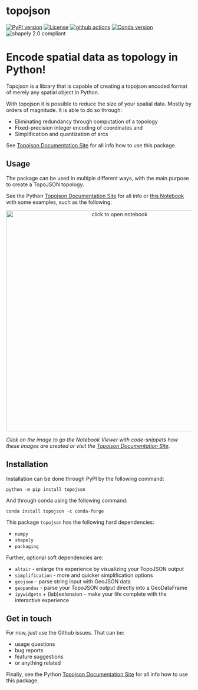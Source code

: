 # topojson

[![PyPI version](https://img.shields.io/pypi/v/topojson.svg)](https://pypi.org/project/topojson)
[![License](https://img.shields.io/badge/License-BSD%203--Clause-blue.svg)](https://opensource.org/licenses/BSD-3-Clause)
[![github actions](https://github.com/mattijn/topojson/workflows/test/badge.svg)](https://github.com/mattijn/topojson/actions?query=workflow%3Atest)
[![Conda version](https://anaconda.org/conda-forge/topojson/badges/version.svg)](https://anaconda.org/conda-forge/topojson)
![shapely 2.0 compliant](https://img.shields.io/badge/shapely%201%20%26%202-compliant-brightgreen)


# Encode spatial data as topology in Python!

Topojson is a library that is capable of creating a topojson encoded format of merely any spatial object in Python.

With topojson it is possible to reduce the size of your spatial data. Mostly by orders of magnitude. It is able to do so through:

- Eliminating redundancy through computation of a topology
- Fixed-precision integer encoding of coordinates and
- Simplification and quantization of arcs

See [Topojson Documentation Site](https://mattijn.github.io/topojson) for all info how to use this package.

## Usage

The package can be used in multiple different ways, with the main purpose to create a TopoJSON topology. 

See the Python [Topojson Documentation Site](https://mattijn.github.io/topojson) for all info or [this Notebook](https://nbviewer.jupyter.org/github/mattijn/topojson/blob/main/notebooks/topojson.ipynb) with some examples, such as the following:

<p align="center">
<a href="https://nbviewer.jupyter.org/github/mattijn/topojson/blob/main/notebooks/topojson.ipynb" target="_blank" rel="noopener noreferrer"><img src="docs/images/africa_simplify.png" alt="click to open notebook" width="600px"></a>
</p>

_Click on the image to go the Notebook Viewer with code-snippets how these images are created or visit the [Topojson Documentation Site](https://mattijn.github.io/topojson)._ 

## Installation

Installation can be done through PyPI by the following command:

```
python -m pip install topojson
```

And through conda using the following command:

```
conda install topojson -c conda-forge
```

This package `topojson` has the following hard dependencies:

- `numpy`
- `shapely`
- `packaging`

Further, optional soft dependencies are:

- `altair` - enlarge the experience by visualizing your TopoJSON output
- `simplification` - more and quicker simplification options
- `geojson` - parse string input with GeoJSON data
- `geopandas` - parse your TopoJSON output directly into a GeoDataFrame
- `ipywidgets` + (lab)extension - make your life complete with the interactive experience

## Get in touch

For now, just use the Github issues. That can be:

- usage questions
- bug reports
- feature suggestions
- or anything related

Finally, see the Python [Topojson Documentation Site](https://mattijn.github.io/topojson) for all info how to use this package.
